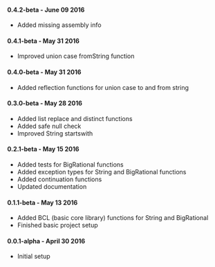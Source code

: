 #### 0.4.2-beta - June 09 2016
* Added missing assembly info

#### 0.4.1-beta - May 31 2016
* Improved union case fromString function

#### 0.4.0-beta - May 31 2016
* Added reflection functions for union case to and from string

#### 0.3.0-beta - May 28 2016
* Added list replace and distinct functions
* Added safe null check
* Improved String startswith 

#### 0.2.1-beta - May 15 2016
* Added tests for BigRational functions
* Added exception types for String and BigRational functions
* Added continuation functions
* Updated documentation

#### 0.1.1-beta - May 13 2016
* Added BCL (basic core library) functions for String and BigRational
* Finished basic project setup

#### 0.0.1-alpha - April 30 2016
* Initial setup